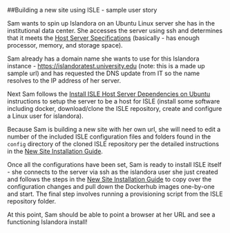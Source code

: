 ##Building a new site using ISLE - sample user story

Sam wants to spin up Islandora on an Ubuntu Linux server she has in the institutional data center. She accesses the server using ssh and determines that it meets the [Host Server Specifications](../01_installation_host_server/host_server_system_specifications) (basically - has enough processor, memory, and storage space).

Sam already has a domain name she wants to use for this Islandora instance - https://islandoratest.university.edu (note: this is a made up sample url) and has requested the DNS update from IT so the name resolves to the IP address of her server.

Next Sam follows the [Install ISLE Host Server Dependencies on Ubuntu](../01_installation_host_server/install_on_ubuntu) instructions to setup the server to be a host for ISLE (install some software including docker, download/clone the ISLE repository, create and configure a Linux user for islandora).

Because Sam is building a new site with her own url, she will need to edit a number of the included ISLE configuration files and folders found in the `config` directory of the cloned ISLE repository per the detailed instructions in the [New Site Installation Guide](new_site_installation_guide).

Once all the configurations have been set, Sam is ready to install ISLE itself - she connects to the server via ssh as the islandora user she just created and follows the steps in the [New Site Installation Guide](new_site_installation_guide) to copy over the configuration changes and pull down the Dockerhub images one-by-one and start. The final step involves running a provisioning script from the ISLE repository folder.

At this point, Sam should be able to point a browser at her URL and see a functioning Islandora install!
